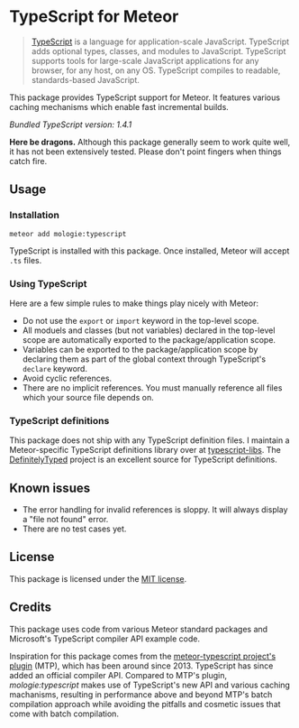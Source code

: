 TypeScript for Meteor
=====================

> [TypeScript](http://www.typescriptlang.org/) is a language for application-scale JavaScript. TypeScript adds optional types, classes, and modules to JavaScript. TypeScript supports tools for large-scale JavaScript applications for any browser, for any host, on any OS. TypeScript compiles to readable, standards-based JavaScript.

This package provides TypeScript support for Meteor. It features various caching mechanisms which enable fast incremental builds.

*Bundled TypeScript version: 1.4.1*

**Here be dragons.** Although this package generally seem to work quite well, it has not been extensively tested. Please don't point fingers when things catch fire.


Usage
-----

### Installation

```
meteor add mologie:typescript
```

TypeScript is installed with this package. Once installed, Meteor will accept `.ts` files.

### Using TypeScript

Here are a few simple rules to make things play nicely with Meteor:

* Do not use the `export` or `import` keyword in the top-level scope.
* All moduels and classes (but not variables) declared in the top-level scope are automatically exported to the package/application scope.
* Variables can be exported to the package/application scope by declaring them as part of the global context through TypeScript's `declare` keyword.
* Avoid cyclic references.
* There are no implicit references. You must manually reference all files which your source file depends on.

### TypeScript definitions

This package does not ship with any TypeScript definition files. I maintain a Meteor-specific TypeScript definitions library over at [typescript-libs](//github.com/mologie/meteor-typescript-libs). The [DefinitelyTyped](http://definitelytyped.org) project is an excellent source for TypeScript definitions.


Known issues
------------

* The error handling for invalid references is sloppy. It will always display a "file not found" error.
* There are no test cases yet.


License
-------

This package is licensed under the [MIT license](/COPYING).


Credits
-------

This package uses code from various Meteor standard packages and Microsoft's TypeScript compiler API example code.

Inspiration for this package comes from the [meteor-typescript project's plugin](//github.com/meteor-typescript/meteor-typescript-compiler) (MTP), which has been around since 2013. TypeScript has since added an official compiler API. Compared to MTP's plugin, *mologie:typescript* makes use of TypeScript's new API and various caching machanisms, resulting in performance above and beyond MTP's batch compilation approach while avoiding the pitfalls and cosmetic issues that come with batch compilation.
